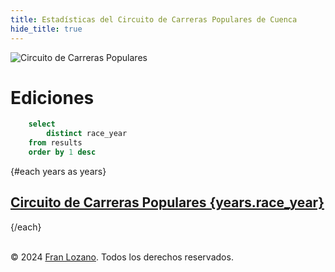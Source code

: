 ```yaml
---
title: Estadísticas del Circuito de Carreras Populares de Cuenca
hide_title: true
---
```


![Circuito de Carreras Populares](/logo.png)

# Ediciones

```sql years
    select 
        distinct race_year
    from results
    order by 1 desc
```


{#each years as years}

## [Circuito de Carreras Populares {years.race_year}](/{years.race_year})

{/each}

‎    
© 2024 [Fran Lozano](https://www.franloza.com). Todos los derechos reservados.